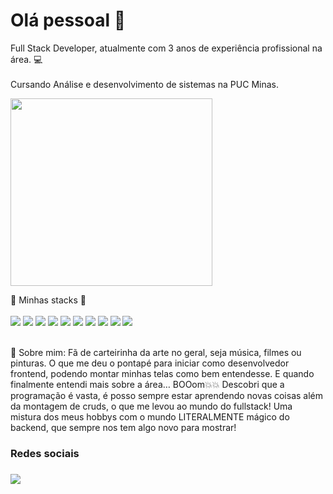 # Olá pessoal 👋

Full Stack Developer, atualmente com 3 anos de experiência profissional na área. 💻 <br/><br/>
Cursando Análise e desenvolvimento de sistemas na PUC Minas.

<img src="https://user-images.githubusercontent.com/74038190/225813708-98b745f2-7d22-48cf-9150-083f1b00d6c9.gif" height="300px" width="80%">

🚀 Minhas stacks 🚀<br/><br/>
 <img src="https://img.shields.io/badge/JavaScript-F7DF1E?style=for-the-badge&logo=javascript&logoColor=black">
 <img src="https://img.shields.io/badge/HTML5-E34F26?style=for-the-badge&logo=html5&logoColor=white">
 <img src="https://img.shields.io/badge/CSS3-1572B6?style=for-the-badge&logo=css3&logoColor=white">
 <img src="https://img.shields.io/badge/TypeScript-007ACC?style=for-the-badge&logo=typescript&logoColor=white">
 <img src="https://img.shields.io/badge/PHP-777BB4?style=for-the-badge&logo=php&logoColor=white">
 <img src="https://img.shields.io/badge/Angular-DD0031?style=for-the-badge&logo=angular&logoColor=white">
 <img src="https://img.shields.io/badge/Git-E34F26?style=for-the-badge&logo=git&logoColor=white">
 <img src="https://img.shields.io/badge/MySQL-00000F?style=for-the-badge&logo=mysql&logoColor=white">
 <img src="https://img.shields.io/badge/jQuery-0769AD?style=for-the-badge&logo=jquery&logoColor=white">
 <img src="https://img.shields.io/badge/Laravel-FF2D20?style=for-the-badge&logo=laravel&logoColor=white">
 
 <br/> 💬 Sobre mim: Fã de carteirinha da arte no geral, seja música, filmes ou pinturas. O que me deu o pontapé para iniciar como desenvolvedor frontend, podendo montar minhas telas como bem entendesse. E quando finalmente entendi mais sobre a área… BOOom💥💥
 Descobri que a programação é vasta, é posso sempre estar aprendendo novas coisas além da montagem de cruds, o que me levou ao mundo do fullstack! Uma mistura dos meus hobbys com o mundo LITERALMENTE mágico do backend, que sempre nos tem algo novo para mostrar!
 <div>
     <h3>Redes sociais<h3/>
     <a href="https://www.linkedin.com/in/brenoeller/"><img src="https://img.shields.io/badge/LinkedIn-0077B5?style=for-the-badge&logo=linkedin&logoColor=white" target="_blank"><a/>
 <div/>


